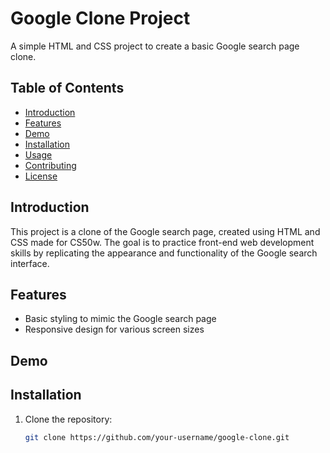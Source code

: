 # Google Clone Project

A simple HTML and CSS project to create a basic Google search page clone.

## Table of Contents

- [Introduction](#introduction)
- [Features](#features)
- [Demo](#demo)
- [Installation](#installation)
- [Usage](#usage)
- [Contributing](#contributing)
- [License](#license)

## Introduction

This project is a clone of the Google search page, created using HTML and CSS made for CS50w. The goal is to practice front-end web development skills by replicating the appearance and functionality of the Google search interface.

## Features

- Basic styling to mimic the Google search page
- Responsive design for various screen sizes

## Demo



## Installation

1. Clone the repository:

   ```bash
   git clone https://github.com/your-username/google-clone.git
